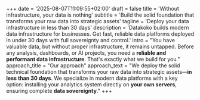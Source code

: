 +++
date = '2025-08-07T11:09:55+02:00'
draft = false
title = 'Without infrastructure, your data is nothing'
subtitle = 'Build the solid foundation that transforms your raw data into strategic assets'
tagline = 'Deploy your data infrastructure in less than 30 days'
description = 'Datakoko builds modern data infrastructure for businesses. Get fast, reliable data platforms deployed in under 30 days with full sovereignty and control.'
intro = "You have valuable data, but without proper infrastructure, it remains untapped. Before any analysis, dashboards, or AI projects, you need a **reliable and performant data infrastructure**. That's exactly what we build for you."
approach_title = "Our approach"
approach_text = "We deploy the solid technical foundation that transforms your raw data into strategic assets—**in less than 30 days**. We specialize in modern data platforms with a key option: installing your analytics system directly on **your own servers**, ensuring complete **data sovereignty**."
+++

